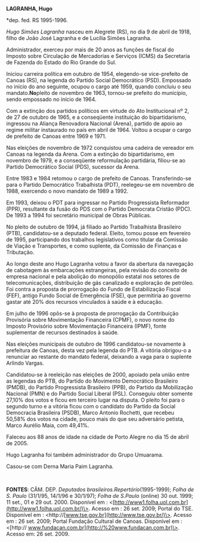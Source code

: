 **LAGRANHA, Hugo**

\*dep. fed. RS 1995-1996.

*Hugo Simões Lagranha* nasceu em Alegrete (RS), no dia 9 de abril de
1918, filho de João José Lagranha e de Lucília Simões Lagranha.

Administrador, exerceu por mais de 20 anos as funções de fiscal do
Imposto sobre Circulação de Mercadorias e Serviços (ICMS) da Secretaria
de Fazenda do Estado do Rio Grande do Sul.

Iniciou carreira política em outubro de 1954, elegendo-se vice-prefeito
de Canoas (RS), na legenda do Partido Social Democrático (PSD).
Empossado no início do ano seguinte, ocupou o cargo até 1959, quando
concluiu o seu mandato.****No****pleito de novembro de 1963, tornou-se
prefeito do município, sendo empossado no início de 1964.

Com a extinção dos partidos políticos em virtude do Ato Institucional nº
2, de 27 de outubro de 1965, e a conseqüente instituição do
bipartidarismo, ingressou na Aliança Renovadora Nacional (Arena),
partido de apoio ao regime militar instaurado no país em abril de 1964.
Voltou a ocupar o cargo de prefeito de Canoas entre 1969 e 1971.

Nas eleições de novembro de 1972 conquistou uma cadeira de vereador em
Canoas na legenda da Arena. Com a extinção do bipartidarismo, em
novembro de 1979, e a conseqüente reformulação partidária, filiou-se ao
Partido Democrático Social (PDS), sucessor da Arena.

Entre 1983 e 1984 retomou o cargo de prefeito de Canoas. Transferindo-se
para o Partido Democrático Trabalhista (PDT), reelegeu-se em novembro de
1988, exercendo o novo mandato de 1989 a 1992.

Em 1993, deixou o PDT para ingressar no Partido Progressista Reformador
(PPR), resultante da fusão do PDS com o Partido Democrata Cristão (PDC).
De 1993 a 1994 foi secretário municipal de Obras Públicas.

No pleito de outubro de 1994, já filiado ao Partido Trabalhista
Brasileiro (PTB), candidatou-se a deputado federal. Eleito, tomou posse
em fevereiro de 1995, participando dos trabalhos legislativos como
titular da Comissão de Viação e Transportes, e como suplente, da
Comissão de Finanças e Tributação.

Ao longo deste ano Hugo Lagranha votou a favor da abertura da navegação
de cabotagem às embarcações estrangeiras, pela revisão do conceito de
empresa nacional e pela abolição do monopólio estatal nos setores de
telecomunicações, distribuição de gás canalizado e exploração de
petróleo. Foi contra a proposta de prorrogação do Fundo de Estabilização
Fiscal (FEF), antigo Fundo Social de Emergência (FSE), que permitiria ao
governo gastar até 20% dos recursos vinculados à saúde e à educação.

Em julho de 1996 opôs-se à proposta de prorrogação da Contribuição
Provisória sobre Movimentação Financeira (CPMF), o novo nome do Imposto
Provisório sobre Movimentação Financeira (IPMF), fonte suplementar de
recursos destinados à saúde.

Nas eleições municipais de outubro de 1996 candidatou-se novamente à
prefeitura de Canoas, desta vez pela legenda do PTB. A vitória obrigou-o
a renunciar ao restante do mandato federal, deixando a vaga para o
suplente Arlindo Vargas.

Candidatou-se à reeleição nas eleições de 2000, apoiado pela união entre
as legendas do PTB, do Partido do Movimento Democrático Brasileiro
(PMDB), do Partido Progressista Brasileiro (PPB), do Partido da
Mobilização Nacional (PMN) e do Partido Social Liberal (PSL). Conseguiu
obter somente 27,10% dos votos e ficou em terceiro lugar na disputa. O
pleito foi para o segundo turno e a vitória ficou com o candidato do
Partido da Social Democracia Brasileira (PSDB), Marco Antonio Rochetti,
que recebeu 50,58% dos votos na cidade, pouco mais do que seu adversário
petista, Marco Aurélio Maia, com 49,41%.

Faleceu aos 88 anos de idade na cidade de Porto Alegre no dia 15 de
abril de 2005.

Hugo Lagranha foi também administrador do Grupo Umuarama.

Casou-se com Derna Maria Paim Lagranha.

 

**FONTES**: CÂM. DEP. *Deputados brasileiros.*Repertório**(1995-1999);
*Folha de S. Paulo* (31/1/95, 14/1/96 e 30/1/97); *Folha de S.Paulo*
(online) 30 out. 1999; 11 set., 01 e 29 out. 2000. Disponível em :
\<[http://www1.folha.uol.com.br](http://www1.folha.uol.com.br/)\>.
Acesso em : 26 set. 2009; Portal do TSE. Disponível em :
\<http://[www.tse.gov.br](http://www.tse.gov.br/)\>. Acesso em : 26 set.
2009; Portal Fundação Cultural de Canoas. Disponível em : \<[http://
www.fundacan.com.br](http://%20www.fundacan.com.br)\>. Acesso em: 26
set. 2009.   

 

 
